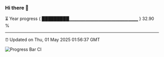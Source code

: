 ### Hi there 👋

⏳ Year progress { █████████▁▁▁▁▁▁▁▁▁▁▁▁▁▁▁▁▁▁▁▁▁ } 32.90 %

---

⏰ Updated on Thu, 01 May 2025 01:56:37 GMT

![Progress Bar CI](https://github.com/liununu/liununu/workflows/Progress%20Bar%20CI/badge.svg)
